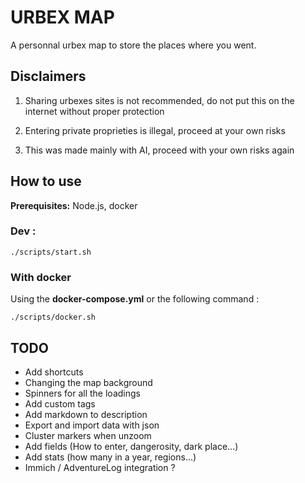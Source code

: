 # URBEX MAP

A personnal urbex map to store the places where you went. 

## Disclaimers

1. Sharing urbexes sites is not recommended, do not put this on the internet without proper protection

2. Entering private proprieties is illegal, proceed at your own risks

3. This was made mainly with AI, proceed with your own risks again

## How to use

**Prerequisites:**  Node.js, docker

### Dev : 
```
./scripts/start.sh
```

### With docker

Using the **docker-compose.yml** or the following command : 

```
./scripts/docker.sh
```



## TODO
- Add shortcuts
- Changing the map background
- Spinners for all the loadings
- Add custom tags
- Add markdown to description
- Export and import data with json
- Cluster markers when unzoom
- Add fields (How to enter, dangerosity, dark place...)
- Add stats (how many in a year, regions...)
- Immich / AdventureLog integration ?

